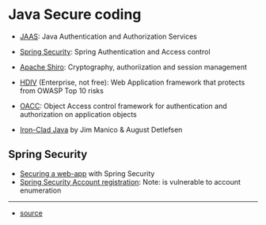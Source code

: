 # Java Secure coding

* [JAAS](https://docs.oracle.com/javase/8/docs/technotes/guides/security/jaas/JAASRefGuide.html): Java Authentication and Authorization Services
* [Spring Security](https://docs.spring.io/spring-security/site/docs/current/reference/htmlsingle/): Spring Authentication and Access control
* [Apache Shiro](https://shiro.apache.org/): Cryptography, authoriization and session management
* [HDIV](https://hdivsecurity.com/docs) (Enterprise, not free): Web Application framework that protects from OWASP Top 10 risks
* [OACC](http://oaccframework.org/): Object Access control framework for authentication and authorization on application objects

* [Iron-Clad Java](https://www.amazon.de/Iron-Clad-Java-Building-Secure-Applications/dp/0071835881) by Jim Manico & August Detlefsen

## Spring Security

* [Securing a web-app](https://spring.io/guides/gs/securing-web/) with Spring Security
* [Spring Security Account registration](https://www.baeldung.com/registration-with-spring-mvc-and-spring-security): Note: is vulnerable to account enumeration

------------
* [source](https://dzone.com/articles/java-application-security-frameworks)